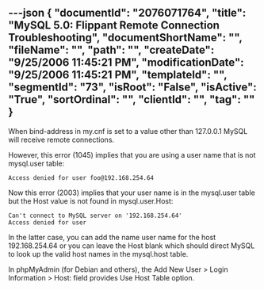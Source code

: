 ---json
{
  "documentId": "2076071764",
  "title": "MySQL 5.0: Flippant Remote Connection Troubleshooting",
  "documentShortName": "",
  "fileName": "",
  "path": "",
  "createDate": "9/25/2006 11:45:21 PM",
  "modificationDate": "9/25/2006 11:45:21 PM",
  "templateId": "",
  "segmentId": "73",
  "isRoot": "False",
  "isActive": "True",
  "sortOrdinal": "",
  "clientId": "",
  "tag": ""
}
---

When bind-address in my.cnf is set to a value other than 127.0.0.1 MySQL will receive remote connections.

However, this error (1045) implies that you are using a user name that is not mysql.user table:

    Access denied for user foo@192.168.254.64

Now this error (2003) implies that your user name is in the mysql.user table but the Host value is not found in mysql.user.Host:

    Can't connect to MySQL server on '192.168.254.64'
    Access denied for user

In the latter case, you can add the name user name for the host 192.168.254.64 or you can leave the Host blank which should direct MySQL to look up the valid host names in the mysql.host table.

In phpMyAdmin (for Debian and others), the Add New User &gt; Login Information &gt; Host: field provides Use Host Table option.
